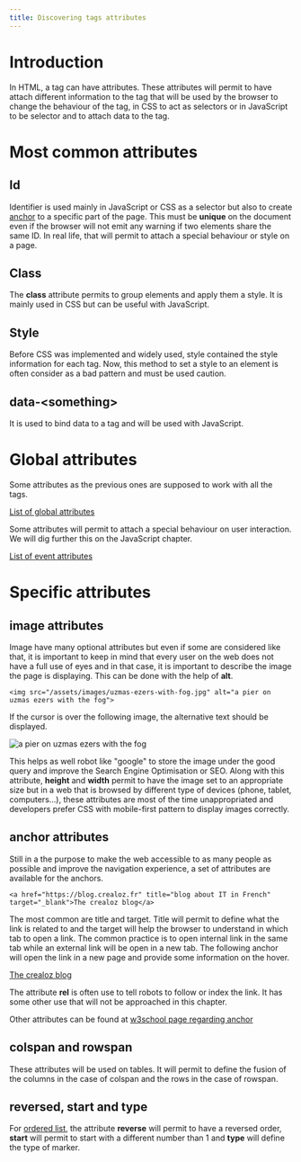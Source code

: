 ```yaml
---
title: Discovering tags attributes
---
```


# Introduction

In HTML, a tag can have attributes. These attributes will permit to have attach different information to
the tag that will be used by the browser to change the behaviour of the tag, in CSS to act as selectors or in 
JavaScript to be selector and to attach data to the tag.

# Most common attributes

## Id

Identifier is used mainly in JavaScript or CSS as a selector but also to create [anchor](/html/3-specific-tags.html#creating-a-link) 
to a specific part of the page. This must be **unique** on the document even if the browser will not emit any warning if
 two elements share the same ID. In real life, that will permit to attach a special behaviour or style on a page.

## Class

The **class** attribute permits to group elements and apply them a style. It is mainly used in CSS but can be
useful with JavaScript.

## Style

Before CSS was implemented and widely used, style contained the style information for each tag. Now, this method
to set a style to an element is often consider as a bad pattern and must be used caution.

## data-&lt;something&gt;

It is used to bind data to a tag and will be used with JavaScript.

# Global attributes

Some attributes as the previous ones are supposed to work with all the tags.

[List of global attributes](https://www.w3schools.com/tags/ref_standardattributes.asp)

Some attributes will permit to attach a special behaviour on user interaction. We will dig further this on
the JavaScript chapter.

[List of event attributes](https://www.w3schools.com/tags/ref_eventattributes.asp)


# Specific attributes

## image attributes

Image have many optional attributes but even if some are considered like that, it is important to keep in mind that
every user on the web does not have a full use of eyes and in that case, it is important to describe the image the page
is displaying. This can be done with the help of **alt**.

    <img src="/assets/images/uzmas-ezers-with-fog.jpg" alt="a pier on uzmas ezers with the fog">
    
If the cursor is over the following image, the alternative text should be displayed.

<img src="/assets/images/uzmas-ezers-with-fog.jpg" alt="a pier on uzmas ezers with the fog">

This helps as well robot like "google" to store the image under the good query and improve the Search Engine Optimisation
or SEO. Along with this attribute, **height** and **width** permit to have the image set to an appropriate size but in 
a web that is browsed by different type of devices (phone, tablet, computers...), these attributes are most of the time
unappropriated and developers prefer CSS with mobile-first pattern to display images correctly. 

## anchor attributes

Still in a the purpose to make the web accessible to as many people as possible and improve the navigation experience, a
set of attributes are available for the anchors.

    <a href="https://blog.crealoz.fr" title="blog about IT in French" target="_blank">The crealoz blog</a>  
    
The most common are title and target. Title will permit to define what the link is related to and the target will help 
the browser to understand in which tab to open a link. The common practice is to open internal link in the same tab while
an external link will be open in a new tab. The following anchor will open the link in a new page and provide some 
information on the hover.

<a href="https://blog.crealoz.fr" title="blog about IT in French" target="_blank">The crealoz blog</a>

The attribute **rel** is often use to tell robots to follow or index the link. It has some other use that will not be 
approached in this chapter.

Other attributes can be found at [w3school page regarding anchor](https://www.w3schools.com/tags/tag_a.asp)

## colspan and rowspan

These attributes will be used on tables. It will permit to define the fusion of the columns in the case of colspan
and the rows in the case of rowspan.

## reversed, start and type

For [ordered list](/html/3-specific-tags.html#ordered), the attribute **reverse** will permit to have a reversed order, 
**start** will permit to start with a different number than 1 and **type** will define the type of marker.  
